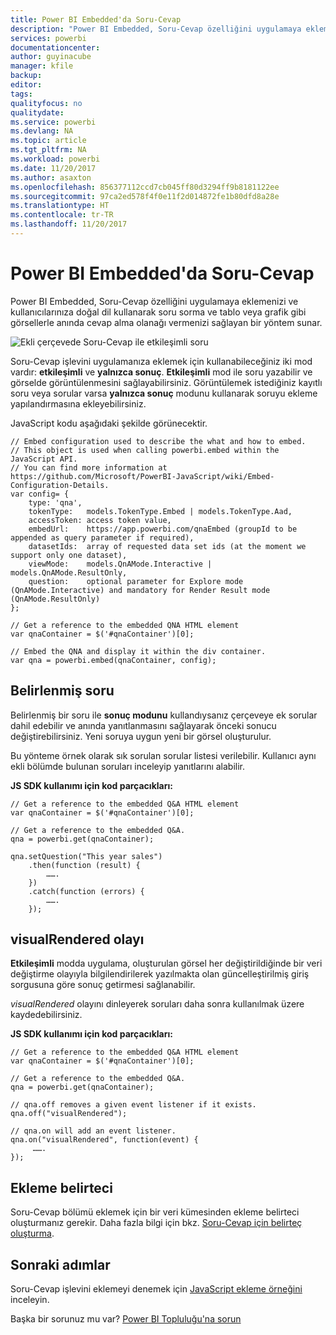 ```yaml
---
title: Power BI Embedded'da Soru-Cevap
description: "Power BI Embedded, Soru-Cevap özelliğini uygulamaya eklemenizi ve kullanıcılarınıza doğal dil kullanarak soru sorma olanağı vermenizi sağlayan bir yöntem sunar."
services: powerbi
documentationcenter: 
author: guyinacube
manager: kfile
backup: 
editor: 
tags: 
qualityfocus: no
qualitydate: 
ms.service: powerbi
ms.devlang: NA
ms.topic: article
ms.tgt_pltfrm: NA
ms.workload: powerbi
ms.date: 11/20/2017
ms.author: asaxton
ms.openlocfilehash: 856377112ccd7cb045ff80d3294ff9b8181122ee
ms.sourcegitcommit: 97ca2ed578f4f0e11f2d014872fe1b80dfd8a28e
ms.translationtype: HT
ms.contentlocale: tr-TR
ms.lasthandoff: 11/20/2017
---
```

# <a name="qa-in-power-bi-embedded"></a>Power BI Embedded'da Soru-Cevap
Power BI Embedded, Soru-Cevap özelliğini uygulamaya eklemenizi ve kullanıcılarınıza doğal dil kullanarak soru sorma ve tablo veya grafik gibi görsellerle anında cevap alma olanağı vermenizi sağlayan bir yöntem sunar.

![Ekli çerçevede Soru-Cevap ile etkileşimli soru](media/qanda/embedded-qanda.gif)

Soru-Cevap işlevini uygulamanıza eklemek için kullanabileceğiniz iki mod vardır: **etkileşimli** ve **yalnızca sonuç**. **Etkileşimli** mod ile soru yazabilir ve görselde görüntülenmesini sağlayabilirsiniz. Görüntülemek istediğiniz kayıtlı soru veya sorular varsa **yalnızca sonuç** modunu kullanarak soruyu ekleme yapılandırmasına ekleyebilirsiniz.

JavaScript kodu aşağıdaki şekilde görünecektir.

```
// Embed configuration used to describe the what and how to embed.
// This object is used when calling powerbi.embed within the JavaScript API.
// You can find more information at https://github.com/Microsoft/PowerBI-JavaScript/wiki/Embed-Configuration-Details.
var config= {
    type: 'qna',
    tokenType:   models.TokenType.Embed | models.TokenType.Aad,
    accessToken: access token value,
    embedUrl:    https://app.powerbi.com/qnaEmbed (groupId to be appended as query parameter if required),
    datasetIds:  array of requested data set ids (at the moment we support only one dataset),
    viewMode:    models.QnAMode.Interactive | models.QnAMode.ResultOnly,
    question:    optional parameter for Explore mode (QnAMode.Interactive) and mandatory for Render Result mode (QnAMode.ResultOnly)
};

// Get a reference to the embedded QNA HTML element
var qnaContainer = $('#qnaContainer')[0];

// Embed the QNA and display it within the div container.
var qna = powerbi.embed(qnaContainer, config);
```

## <a name="set-question"></a>Belirlenmiş soru
Belirlenmiş bir soru ile **sonuç modunu** kullandıysanız çerçeveye ek sorular dahil edebilir ve anında yanıtlanmasını sağlayarak önceki sonucu değiştirebilirsiniz. Yeni soruya uygun yeni bir görsel oluşturulur.

Bu yönteme örnek olarak sık sorulan sorular listesi verilebilir. Kullanıcı aynı ekli bölümde bulunan soruları inceleyip yanıtlarını alabilir.

**JS SDK kullanımı için kod parçacıkları:**  

```        
// Get a reference to the embedded Q&A HTML element
var qnaContainer = $('#qnaContainer')[0];

// Get a reference to the embedded Q&A.
qna = powerbi.get(qnaContainer);

qna.setQuestion("This year sales")
    .then(function (result) {
        …….
    })
    .catch(function (errors) {
        …….
    });
```

## <a name="visual-rendered-event"></a>visualRendered olayı
**Etkileşimli** modda uygulama, oluşturulan görsel her değiştirildiğinde bir veri değiştirme olayıyla bilgilendirilerek yazılmakta olan güncelleştirilmiş giriş sorgusuna göre sonuç getirmesi sağlanabilir.

*visualRendered* olayını dinleyerek soruları daha sonra kullanılmak üzere kaydedebilirsiniz. 

**JS SDK kullanımı için kod parçacıkları:**  

```
// Get a reference to the embedded Q&A HTML element
var qnaContainer = $('#qnaContainer')[0];

// Get a reference to the embedded Q&A.
qna = powerbi.get(qnaContainer);

// qna.off removes a given event listener if it exists.
qna.off("visualRendered");

// qna.on will add an event listener.
qna.on("visualRendered", function(event) {
     …….
});
```

## <a name="embed-token"></a>Ekleme belirteci
Soru-Cevap bölümü eklemek için bir veri kümesinden ekleme belirteci oluşturmanız gerekir. Daha fazla bilgi için bkz. [Soru-Cevap için belirteç oluşturma](https://msdn.microsoft.com/library/mt784614.aspx#qanda).

## <a name="next-steps"></a>Sonraki adımlar
Soru-Cevap işlevini eklemeyi denemek için [JavaScript ekleme örneğini](https://microsoft.github.io/PowerBI-JavaScript/demo/) inceleyin.

Başka bir sorunuz mu var? [Power BI Topluluğu'na sorun](http://community.powerbi.com/)

